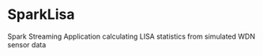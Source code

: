 SparkLisa
=========

Spark Streaming Application calculating LISA statistics from simulated WDN sensor data   
